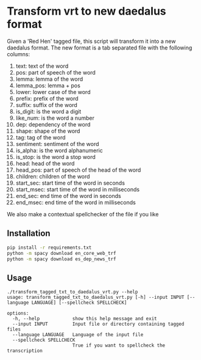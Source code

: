 # Transform vrt to new daedalus format
Given a 'Red Hen' tagged file, this script will transform it into a new daedalus format. The new format is a tab separated file with the following columns:

1. text: text of the word
2. pos: part of speech of the word
3. lemma: lemma of the word
4. lemma_pos: lemma + pos
5. lower: lower case of the word
6. prefix: prefix of the word
7. suffix: suffix of the word
8. is_digit: is the word a digit
9. like_num: is the word a number
10. dep: dependency of the word
11. shape: shape of the word
12. tag: tag of the word
13. sentiment: sentiment of the word
14. is_alpha: is the word alphanumeric
15. is_stop: is the word a stop word
16. head: head of the word
17. head_pos: part of speech of the head of the word
18. children: children of the word
19. start_sec: start time of the word in seconds
20. start_msec: start time of the word in milliseconds
21. end_sec: end time of the word in seconds
22. end_msec: end time of the word in milliseconds


We also make a contextual spellchecker of the file if you like

## Installation

```bash
pip install -r requirements.txt
python -m spacy download en_core_web_trf
python -m spacy download es_dep_news_trf
```

## Usage
```
./transform_tagged_txt_to_daedalus_vrt.py --help
usage: transform_tagged_txt_to_daedalus_vrt.py [-h] --input INPUT [--language LANGUAGE] [--spellcheck SPELLCHECK]

options:
  -h, --help            show this help message and exit
  --input INPUT         Input file or directory containing tagged files
  --language LANGUAGE   Language of the input file
  --spellcheck SPELLCHECK
                        True if you want to spellcheck the transcription
```






